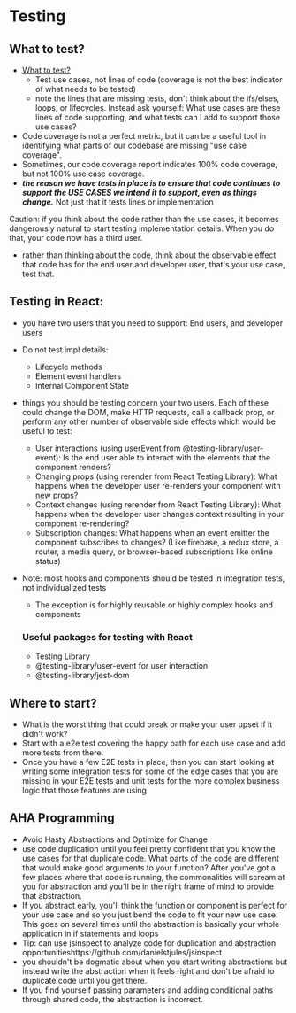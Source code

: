 # Testing

## What to test?

- [What to test?](https://kentcdodds.com/blog/how-to-know-what-to-test)
  - Test use cases, not lines of code (coverage is not the best indicator of
    what needs to be tested)
  - note the lines that are missing tests, don't think about the ifs/elses,
    loops, or lifecycles. Instead ask yourself: What use cases are these lines
    of code supporting, and what tests can I add to support those use cases?
- Code coverage is not a perfect metric, but it can be a useful tool in
  identifying what parts of our codebase are missing "use case coverage".
- Sometimes, our code coverage report indicates 100% code coverage, but not 100%
  use case coverage.
- **_the reason we have tests in place is to ensure that code continues to
  support the USE CASES we intend it to support, even as things change._** Not
  just that it tests lines or implementation

Caution: if you think about the code rather than the use cases, it becomes
dangerously natural to start testing implementation details. When you do that,
your code now has a third user.

- rather than thinking about the code, think about the observable effect that
  code has for the end user and developer user, that's your use case, test that.

## Testing in React:

- you have two users that you need to support: End users, and developer users
- Do not test impl details:
  - Lifecycle methods
  - Element event handlers
  - Internal Component State
- things you should be testing concern your two users. Each of these could
  change the DOM, make HTTP requests, call a callback prop, or perform any other
  number of observable side effects which would be useful to test:
  - User interactions (using userEvent from @testing-library/user-event): Is the
    end user able to interact with the elements that the component renders?
  - Changing props (using rerender from React Testing Library): What happens
    when the developer user re-renders your component with new props?
  - Context changes (using rerender from React Testing Library): What happens
    when the developer user changes context resulting in your component
    re-rendering?
  - Subscription changes: What happens when an event emitter the component
    subscribes to changes? (Like firebase, a redux store, a router, a media
    query, or browser-based subscriptions like online status)
- Note: most hooks and components should be tested in integration tests, not
  individualized tests

  - The exception is for highly reusable or highly complex hooks and components

  ### Useful packages for testing with React

  - Testing Library
  - @testing-library/user-event for user interaction
  - @testing-library/jest-dom

## Where to start?

- What is the worst thing that could break or make your user upset if it didn't
  work?
- Start with a e2e test covering the happy path for each use case and add more
  tests from there.
- Once you have a few E2E tests in place, then you can start looking at writing
  some integration tests for some of the edge cases that you are missing in your
  E2E tests and unit tests for the more complex business logic that those
  features are using

## AHA Programming

- Avoid Hasty Abstractions and Optimize for Change
- use code duplication until you feel pretty confident that you know the use
  cases for that duplicate code. What parts of the code are different that would
  make good arguments to your function? After you've got a few places where that
  code is running, the commonalities will scream at you for abstraction and
  you'll be in the right frame of mind to provide that abstraction.
- If you abstract early, you'll think the function or component is perfect for
  your use case and so you just bend the code to fit your new use case. This
  goes on several times until the abstraction is basically your whole
  application in if statements and loops
- Tip: can use jsinspect to analyze code for duplication and abstraction
  opportunitieshttps://github.com/danielstjules/jsinspect
- you shouldn't be dogmatic about when you start writing abstractions but
  instead write the abstraction when it feels right and don't be afraid to
  duplicate code until you get there.
- If you find yourself passing parameters and adding conditional paths through
  shared code, the abstraction is incorrect.
